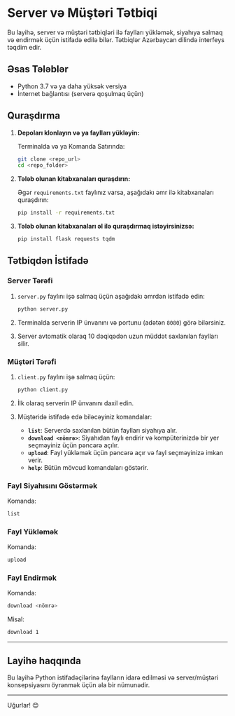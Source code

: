 # Server və Müştəri Tətbiqi

Bu layihə, server və müştəri tətbiqləri ilə faylları yükləmək, siyahıya salmaq və endirmək üçün istifadə edilə bilər. Tətbiqlər Azərbaycan dilində interfeys təqdim edir.

## Əsas Tələblər

- Python 3.7 və ya daha yüksək versiya
- İnternet bağlantısı (serverə qoşulmaq üçün)

## Quraşdırma

1. **Depoları klonlayın və ya faylları yükləyin:**

   Terminalda və ya Komanda Satırında:

   ```bash
   git clone <repo_url>
   cd <repo_folder>
   ```

2. **Tələb olunan kitabxanaları quraşdırın:**

   Əgər `requirements.txt` faylınız varsa, aşağıdakı əmr ilə kitabxanaları quraşdırın:

   ```bash
   pip install -r requirements.txt
   ```

3. **Tələb olunan kitabxanaları əl ilə quraşdırmaq istəyirsinizsə:**

   ```bash
   pip install flask requests tqdm
   ```

## Tətbiqdən İstifadə

### Server Tərəfi

1. `server.py` faylını işə salmaq üçün aşağıdakı əmrdən istifadə edin:

   ```bash
   python server.py
   ```

2. Terminalda serverin IP ünvanını və portunu (adətən `8080`) görə bilərsiniz.

3. Server avtomatik olaraq 10 dəqiqədən uzun müddət saxlanılan faylları silir.

### Müştəri Tərəfi

1. `client.py` faylını işə salmaq üçün:

   ```bash
   python client.py
   ```

2. İlk olaraq serverin IP ünvanını daxil edin.

3. Müştəridə istifadə edə biləcəyiniz komandalar:
   - **`list`**: Serverdə saxlanılan bütün faylları siyahıya alır.
   - **`download <nömrə>`**: Siyahıdan faylı endirir və kompüterinizdə bir yer seçməyiniz üçün pəncərə açılır.
   - **`upload`**: Fayl yükləmək üçün pəncərə açır və fayl seçməyinizə imkan verir.
   - **`help`**: Bütün mövcud komandaları göstərir.

### Fayl Siyahısını Göstərmək

Komanda:
```bash
list
```

### Fayl Yükləmək

Komanda:
```bash
upload
```

### Fayl Endirmək

Komanda:
```bash
download <nömrə>
```

Misal:
```bash
download 1
```

---

## Layihə haqqında

Bu layihə Python istifadəçilərinə faylların idarə edilməsi və server/müştəri konsepsiyasını öyrənmək üçün əla bir nümunədir.

--- 

Uğurlar! 😊